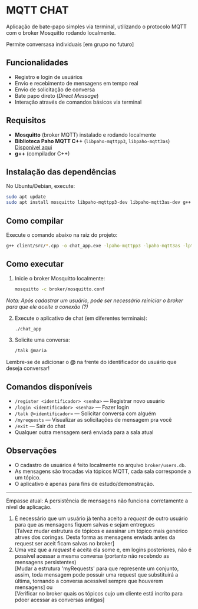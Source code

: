 
# MQTT CHAT

Aplicação de bate-papo simples via terminal, utilizando o protocolo MQTT com o broker Mosquitto rodando localmente. 

Permite conversasa individuais [em grupo no futuro]

## Funcionalidades

- Registro e login de usuários
- Envio e recebimento de mensagens em tempo real
- Envio de solicitação de conversa
- Bate papo direto (*Direct Message*)
- Interação através de comandos básicos via terminal

## Requisitos

- **Mosquitto** (broker MQTT) instalado e rodando localmente
- **Biblioteca Paho MQTT C++** (`libpaho-mqttpp3`, `libpaho-mqtt3as`) [Disponível aqui](https://github.com/eclipse-paho/paho.mqtt.cpp)
- **g++** (compilador C++)

## Instalação das dependências

No Ubuntu/Debian, execute:

```bash
sudo apt update
sudo apt install mosquitto libpaho-mqttpp3-dev libpaho-mqtt3as-dev g++
```

## Como compilar

Execute o comando abaixo na raiz do projeto:

```bash
g++ client/src/*.cpp -o chat_app.exe -lpaho-mqttpp3 -lpaho-mqtt3as -lpthread
```

## Como executar

1. Inicie o broker Mosquitto localmente:
    ```bash
    mosquitto -c broker/mosquitto.conf
    ```

*Nota: Após cadastrar um usuário, pode ser necessário reiniciar o broker para que ele aceite a conexão (?)*

2. Execute o aplicativo de chat (em diferentes terminais):
    ```bash
    ./chat_app
    ```

3. Solicite uma conversa:
    ```bash
    /talk @maria
    ```
Lembre-se de adicionar o **@** na frente do identificador do usuário que deseja conversar!

## Comandos disponíveis

- `/register <identificador> <senha>` — Registrar novo usuário
- `/login <identificador> <senha>` — Fazer login
- `/talk @<identificador>` — Solicitar conversa com alguém
- `/myrequests` — Visualizar as solicitações de mensagem pra você
- `/exit` — Sair do chat
- Qualquer outra mensagem será enviada para a sala atual

## Observações

- O cadastro de usuários é feito localmente no arquivo `broker/users.db`.
- As mensagens são trocadas via tópicos MQTT, cada sala corresponde a um tópico.
- O aplicativo é apenas para fins de estudo/demonstração.

---

Empasse atual: A persistência de mensagens não funciona corretamente a nível de aplicação.

1. É necessário que um usuário já tenha aceito a *request* de outro usuário para que as mensagens fiquem salvas e sejam entregues  
[Talvez mudar  estrutura de tópicos e aassinar um tópico mais genérico atrves dos coringas. Desta forma as mensagens enviads antes da request ser aceit ficam salvas no broker]   
2. Uma vez que a *request* é aceita ela some e, em logins posteriores, não é possível acessar a mesma conversa (portanto não recebndo as mensagens persistentes)  
[Mudar a estrutura 'myRequests' para que represente um conjunto, assim, toda mensagem pode possuir uma request que substituirá a última, tornando a conversa acessível sempre que houverem mensagens] ou  
[Verificar no broker quais os tópicos cujo um cliente está incrito para pdoer acessar as conversas antigas]